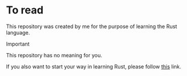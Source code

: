 # To read
This repository was created by me for the purpose of learning the Rust language. 

>[!IMPORTANT]
> This repository has no meaning for you. 

If you also want to start your way in learning Rust, please follow [this](https://github.com/rust-lang/rustlings) link.